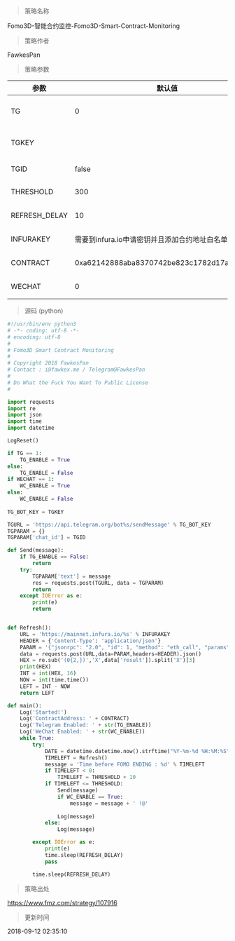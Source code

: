 
> 策略名称

Fomo3D-智能合约监控-Fomo3D-Smart-Contract-Monitoring

> 策略作者

FawkesPan



> 策略参数



|参数|默认值|描述|
|----|----|----|
|TG|0|是否启用 Telegram 机器人: 0|1|
|TGKEY||Telegram 机器人KEY|
|TGID|false|Telegram 会话ID|
|THRESHOLD|300|触发通知阈值|
|REFRESH_DELAY|10|刷新数据间隔|
|INFURAKEY|需要到infura.io申请密钥并且添加合约地址白名单|数据接口密钥|
|CONTRACT|0xa62142888aba8370742be823c1782d17a0389da1|智能合约地址|
|WECHAT|0|启用微信通知: 0|1|


> 源码 (python)

``` python
#!/usr/bin/env python3
# -*- coding: utf-8 -*-
# encoding: utf-8
# 
# Fomo3D Smart Contract Monitoring
#
# Copyright 2018 FawkesPan
# Contact : i@fawkex.me / Telegram@FawkesPan
#
# Do What the Fuck You Want To Public License
#

import requests
import re
import json
import time
import datetime

LogReset()

if TG == 1:
    TG_ENABLE = True 
else:
    TG_ENABLE = False
if WECHAT == 1:
    WC_ENABLE = True 
else:
    WC_ENABLE = False
    
TG_BOT_KEY = TGKEY

TGURL = 'https://api.telegram.org/bot%s/sendMessage' % TG_BOT_KEY
TGPARAM = {}
TGPARAM['chat_id'] = TGID

def Send(message):
    if TG_ENABLE == False:
        return
    try:
        TGPARAM['text'] = message
        res = requests.post(TGURL, data = TGPARAM)
        return
    except IOError as e:
        print(e)
        return


def Refresh():
    URL = 'https://mainnet.infura.io/%s' % INFURAKEY
    HEADER = {'Content-Type': 'application/json'}
    PARAM = '{"jsonrpc": "2.0", "id": 1, "method": "eth_call", "params": [{"data":"0x747dff42","to":"%s"},"latest"]}' % CONTRACT
    data = requests.post(URL,data=PARAM,headers=HEADER).json()
    HEX = re.sub('(0{2,})','X',data['result']).split('X')[3]
    print(HEX)
    INT = int(HEX, 16)
    NOW = int(time.time())
    LEFT = INT - NOW
    return LEFT

def main():
    Log('Started!')
    Log('ContractAddress: ' + CONTRACT)
    Log('Telegram Enabled: ' + str(TG_ENABLE))
    Log('WeChat Enabled: ' + str(WC_ENABLE))
    while True:
        try:
            DATE = datetime.datetime.now().strftime("%Y-%m-%d %H:%M:%S")
            TIMELEFT = Refresh()
            message = 'Time before FOMO ENDING : %d' % TIMELEFT
            if TIMELEFT < 0:
                TIMELEFT = THRESHOLD + 10
            if TIMELEFT <= THRESHOLD:
                Send(message)
                if WC_ENABLE == True:
                    message = message + ' !@'
                    
                Log(message)
            else:
                Log(message)

        except IOError as e:
            print(e)
            time.sleep(REFRESH_DELAY)
            pass

        time.sleep(REFRESH_DELAY)

```

> 策略出处

https://www.fmz.com/strategy/107916

> 更新时间

2018-09-12 02:35:10

